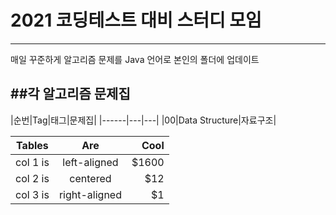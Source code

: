 # 2021 코딩테스트 대비 스터디 모임
---
매일 꾸준하게 알고리즘 문제를 Java 언어로 본인의 폴더에 업데이트

##각 알고리즘 문제집
---
|순번|Tag|태그|문제집|
|------|---|---|
|00|Data Structure|자료구조|


| Tables   |      Are      |  Cool |
|----------|:-------------:|------:|
| col 1 is |  left-aligned | $1600 |
| col 2 is |    centered   |   $12 |
| col 3 is | right-aligned |    $1 |
